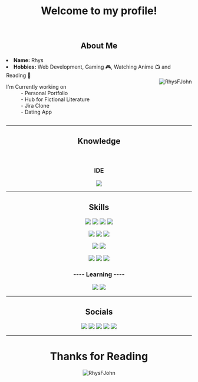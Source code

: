 <!DOCTYPE html>
<body>
  <h1 align="center"><b> Welcome to my profile!</b></h1>
  <br>
  <div align="left">
    <h2 align="center">About Me</h2>
    <li><b>Name:</b> Rhys</li>
    <li><b>Hobbies:</b> Web Development, Gaming 🎮, Watching Anime 📺 and Reading 📖</li> 
  </div>
  <div style="display: flex; justify-content: space-between; flex-direction: row;">
    <div>
      <dl>
      <dt>I'm Currently working on</dt>
        <dd>- Personal Portfolio</dd>
        <dd>- Hub for Fictional Literature</dd>
        <dd>- Jira Clone</dd>
        <dd>- Dating App</dd>
      </dl>
    </div>
    <img style="max-width: 44%; display: flex;" src="https://github-readme-stats.vercel.app/api/top-langs?username=RhysFJohn&show_icons=true&locale=en&layout=compact&theme=onedark" alt="RhysFJohn" />
  </div>
  <hr>
  <div>
    <h2 align="center">Knowledge</h2>
  </div>
  <br>
  
  <div>
    <h3 align="center">IDE</h3>
    <p align="center"><img src="https://img.shields.io/badge/Visual%20Studio%20Code-0078d7.svg?style=for-the-badge&logo=visual-studio-code&logoColor=white"></p>
    <hr>
    <h2 align="center">Skills</h2>
    <p align="center">
      <img src="https://img.shields.io/badge/html5-%23E34F26.svg?style=for-the-badge&logo=html5&logoColor=white"></img>
      <img src="https://img.shields.io/badge/css3-%231572B6.svg?style=for-the-badge&logo=css3&logoColor=white"></img>
      <img src="https://img.shields.io/badge/javascript-%23323330.svg?style=for-the-badge&logo=javascript&logoColor=%23F7DF1E"></img>
      <img src="https://img.shields.io/badge/Sass-CC6699?style=for-the-badge&logo=sass&logoColor=white"></img>
    </p>
    <p align="center">
      <img src="https://img.shields.io/badge/React-20232A?style=for-the-badge&logo=react&logoColor=61DAFB"></img>
      <img src="https://img.shields.io/badge/Bootstrap-563D7C?style=for-the-badge&logo=bootstrap&logoColor=white"></img>
      <img src="https://img.shields.io/badge/Heroku-430098?style=for-the-badge&logo=heroku&logoColor=white"></img>
    </p>
    <p align="center">
      <img src="https://img.shields.io/badge/Express.js-404D59?style=for-the-badge"/>
      <img src="https://img.shields.io/badge/Node.js-43853D?style=for-the-badge&logo=node.js&logoColor=white"/>
    </p>
    <p align="center">
      <img src="https://img.shields.io/badge/adobe%20photoshop-%2331A8FF.svg?style=for-the-badge&logo=adobe%20photoshop&logoColor=white" />
      <img src="https://img.shields.io/badge/git-%23F05033.svg?style=for-the-badge&logo=git&logoColor=white" />
      <img src="https://img.shields.io/badge/TailwindCSS-404D59?style=for-the-badge&logo=tailwindcss" />
    </p>
    <h3 align="center">---- Learning ----</h3>
    <p align='center'>
      <img src="https://img.shields.io/badge/Typescript-404D59?style=for-the-badge&logo=typescript" />
      <img src="https://img.shields.io/badge/NextJS-404D59?style=for-the-badge&logo=next.js" />
    </p>
    <hr>
    <h2 align="center">Socials</h2>
    <p align="center">
    <a href="https://www.instagram.com/rhysfj/"><img src="https://img.shields.io/badge/RhysFJ-%23E4405F.svg?style=for-the-badge&logo=Instagram&logoColor=white"/></a>
    <a href="https://www.twitch.tv/netherlyte"><img src="https://img.shields.io/badge/netherlyte-%239146FF.svg?style=for-the-badge&logo=Twitch&logoColor=white" /></a>
    <a href="https://www.youtube.com/@netherlyte"><img src="https://img.shields.io/badge/Netherlyte-FF0000.svg?style=for-the-badge&logo=youtube&logoColor=white" /></a>
    <a href="https://www.tiktok.com/@netherlyte"><img src="https://img.shields.io/badge/Netherlyte-FF0050.svg?style=for-the-badge&logo=tiktok&logoColor=white" /></a>
    <a href="https://www.x.com/R_FJohn">
      <img src="https://img.shields.io/badge/RhysFJohn-000000.svg?style=for-the-badge&logo=X&logoColor=white" />
    </a>
    </p>
    <hr>
  </div>
  <div>
    <h1 align="center">Thanks for Reading</h1>
  </div>
  <p align="center"><img src="https://komarev.com/ghpvc/?username=RhysFJohn&label=Profile%20Views&color=0e75b6&style=for-the-badge" alt="RhysFJohn" /></p>
</body>

